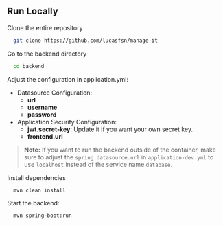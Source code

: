 ## Run Locally

Clone the entire repository

```bash
  git clone https://github.com/lucasfsn/manage-it
```

Go to the backend directory

```bash
  cd backend
```

Adjust the configuration in application.yml:

- Datasource Configuration:
  - **url**
  - **username**
  - **password**
- Application Security Configuration:
  - **jwt.secret-key**: Update it if you want your own secret key.
  - **frontend.url**

> **Note:** If you want to run the backend outside of the container, make sure to adjust the `spring.datasource.url` in `application-dev.yml` to use `localhost` instead of the service name `database`.

Install dependencies

```bash
  mvn clean install
```

Start the backend:

```bash
  mvn spring-boot:run
```
